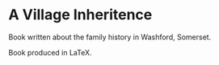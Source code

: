 # A Village Inheritence

Book written about the family history in Washford, Somerset.

Book produced in LaTeX.
